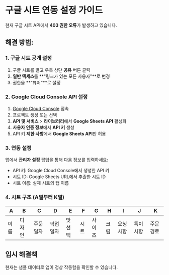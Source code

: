# 구글 시트 연동 설정 가이드

현재 구글 시트 API에서 **403 권한 오류**가 발생하고 있습니다.

## 해결 방법:

### 1. 구글 시트 공개 설정
1. 구글 시트를 열고 우측 상단 **공유** 버튼 클릭
2. **일반 액세스**를 **"링크가 있는 모든 사용자"**로 변경
3. 권한을 **"뷰어"**로 설정

### 2. Google Cloud Console API 설정
1. [Google Cloud Console](https://console.cloud.google.com) 접속
2. 프로젝트 생성 또는 선택
3. **API 및 서비스** > **라이브러리**에서 **Google Sheets API** 활성화
4. **사용자 인증 정보**에서 **API 키** 생성
5. API 키 **제한 사항**에서 **Google Sheets API**만 허용

### 3. 연동 설정
앱에서 **관리자 설정** 팝업을 통해 다음 정보를 입력하세요:
- API 키: Google Cloud Console에서 생성한 API 키
- 시트 ID: Google Sheets URL에서 추출한 시트 ID  
- 시트 이름: 실제 시트의 탭 이름

### 4. 시트 구조 (A열부터 K열)
| A | B | C | D | E | F | G | H | I | J | K |
|---|---|---|---|---|---|---|---|---|---|---|
| 이름 | 디자인 | 주문일자 | 픽업일자 | 맛선택 | 시트 | 사이즈 | 크림 | 요청사항 | 특이사항 | 주문경로 |

## 임시 해결책
현재는 샘플 데이터로 앱이 정상 작동함을 확인할 수 있습니다.